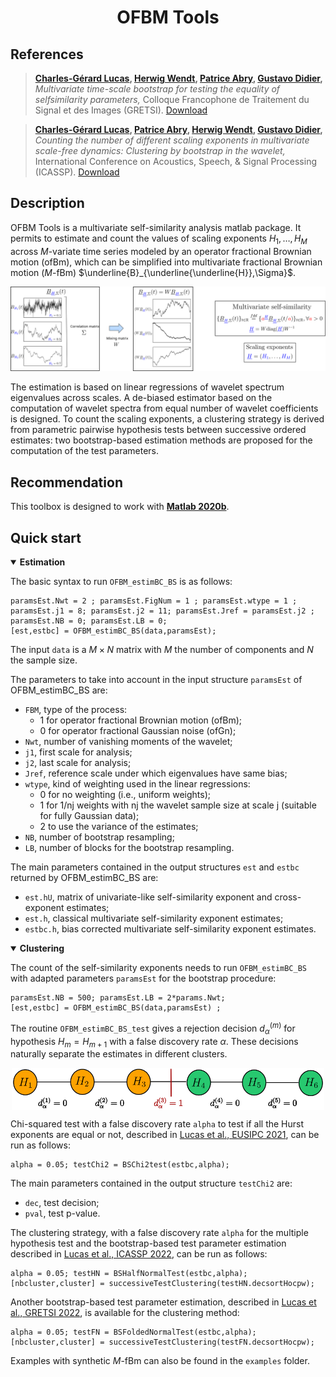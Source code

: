 # <div align="center">OFBM Tools </div> 

## References

> **[Charles-Gérard Lucas](https://perso.ens-lyon.fr/charles.lucas), [Herwig Wendt](https://www.irit.fr/~Herwig.Wendt/), [Patrice Abry](https://perso.ens-lyon.fr/patrice.abry), [Gustavo Didier](http://www2.tulane.edu/~gdidier/),**
*Multivariate time-scale bootstrap for testing the equality of selfsimilarity parameters,* 
Colloque Francophone de Traitement du Signal et des Images (GRETSI). [Download](https://hal.archives-ouvertes.fr/hal-03735529)

> **[Charles-Gérard Lucas](https://perso.ens-lyon.fr/charles.lucas), [Patrice Abry](https://perso.ens-lyon.fr/patrice.abry), [Herwig Wendt](https://www.irit.fr/~Herwig.Wendt/), [Gustavo Didier](http://www2.tulane.edu/~gdidier/),**
*Counting the number of different scaling exponents in multivariate scale-free dynamics: Clustering by bootstrap in the wavelet,* International Conference on Acoustics, Speech, & Signal Processing (ICASSP). [Download](https://hal.archives-ouvertes.fr/hal-03735481/document)

## Description
OFBM Tools is a multivariate self-similarity analysis matlab package. It permits to estimate and count the values of scaling exponents $H_1,\ldots,H_M$ across $M$-variate time series modeled by an operator fractional Brownian motion (ofBm), which can be simplified into multivariate fractional Brownian motion ($M$-fBm) $\underline{B}_{\underline{\underline{H}},\Sigma}$. 

![alt text](https://github.com/charlesglucas/ofbm_tools/blob/main/images/multivariateHestim.svg)

The estimation is based on linear regressions of wavelet spectrum eigenvalues across scales. A de-biased estimator based on the computation of wavelet spectra from equal number of wavelet coefficients is designed. To count the scaling exponents, a clustering strategy is derived from parametric pairwise hypothesis tests between successive ordered estimates: two bootstrap-based estimation methods are proposed for the computation of the test parameters.

## Recommendation
This toolbox is designed to work with [**Matlab 2020b**](https://fr.mathworks.com/products/new_products/release2020b.html).

## Quick start

<details open>
  <summary><strong>Estimation</strong></summary>

The basic syntax to run `OFBM_estimBC_BS` is as follows:

```
paramsEst.Nwt = 2 ; paramsEst.FigNum = 1 ; paramsEst.wtype = 1 ;
paramsEst.j1 = 8; paramsEst.j2 = 11; paramsEst.Jref = paramsEst.j2 ; 
paramsEst.NB = 0; paramsEst.LB = 0;
[est,estbc] = OFBM_estimBC_BS(data,paramsEst);
```
The input `data` is a $M \times N$ matrix with $M$ the number of components and $N$ the sample size.
  
The parameters to take into account in the input structure `paramsEst` of OFBM_estimBC_BS are:
  - `FBM`, type of the process:
    - 1 for operator fractional Brownian motion (ofBm);
    - 0 for operator fractional Gaussian noise (ofGn);
  - `Nwt`, number of vanishing moments of the wavelet;
  - `j1`, first scale for analysis;
  - `j2`, last scale for analysis;
  - `Jref`, reference scale under which eigenvalues have same bias;
  - `wtype`, kind of weighting used in the linear regressions:
    - 0 for no weighting  (i.e., uniform weights);
    - 1 for 1/nj weights with nj the wavelet sample size at scale j (suitable for fully Gaussian data);
    - 2 to use the variance of the estimates;
  - `NB`, number of bootstrap resampling;
  - `LB`, number of blocks for the bootstrap resampling.

The main parameters contained in the output structures `est` and `estbc` returned by OFBM_estimBC_BS are:
  - `est.hU`, matrix of univariate-like self-similarity exponent and cross-exponent estimates;
  - `est.h`, classical multivariate self-similarity exponent estimates;
  - `estbc.h`, bias corrected multivariate self-similarity exponent estimates.
</details>

<details open>
  <summary><strong>Clustering</strong></summary>

The count of the self-similarity exponents needs to run `OFBM_estimBC_BS` with adapted parameters `paramsEst` for the bootstrap procedure:
```
paramsEst.NB = 500; paramsEst.LB = 2*params.Nwt; 
[est,estbc] = OFBM_estimBC_BS(data,paramsEst) ;
```

The routine `OFBM_estimBC_BS_test` gives a rejection decision $d_{\alpha}^{(m)}$ for hypothesis $H_m=H_{m+1}$ with a false discovery rate $\alpha$. These decisions naturally separate the estimates in different clusters.
<p align="center">
  <img align="center" width="500" src="https://github.com/charlesglucas/ofbm_tools/blob/main/images/naiveClustering.svg" style="max-width: 100%;">
</p>
  
Chi-squared test with a false discovery rate `alpha` to test if all the Hurst exponents are equal or not, described in [Lucas et al., EUSIPC 2021](https://hal.science/hal-03381950/document), can be run as follows:
```
alpha = 0.05; testChi2 = BSChi2test(estbc,alpha);
```
The main parameters contained in the output structure `testChi2` are:
  - `dec`, test decision;
  - `pval`, test p-value.

The clustering strategy, with a false discovery rate `alpha` for the multiple hypothesis test and the bootstrap-based test parameter estimation described in [Lucas et al., ICASSP 2022](https://hal.archives-ouvertes.fr/hal-03735481/document), can be run as follows:
```
alpha = 0.05; testHN = BSHalfNormalTest(estbc,alpha);
[nbcluster,cluster] = successiveTestClustering(testHN.decsortHocpw);
```

Another bootstrap-based test parameter estimation, described in [Lucas et al., GRETSI 2022](https://hal.archives-ouvertes.fr/hal-03735529), is available for the clustering method:
```
alpha = 0.05; testFN = BSFoldedNormalTest(estbc,alpha);
[nbcluster,cluster] = successiveTestClustering(testFN.decsortHocpw);
```

Examples with synthetic $M$-fBm can also be found in the `examples` folder.
</details>
